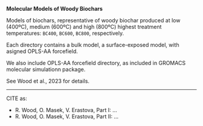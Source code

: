 **Molecular Models of Woody Biochars**

Models of biochars, representative of woody biochar produced at low (400ºC), medium (600ºC) and high (800ºC) highest treatment temperatures: `BC400`, `BC600`, `BC800`, respectively.

Each directory contains a bulk model, a surface-exposed model, with asigned OPLS-AA forcefield. 

We also include OPLS-AA forcefield directory, as included in GROMACS molecular simulationn package.

See Wood et al., 2023 for details.

---
CITE as:
- R. Wood, O. Masek, V. Erastova, Part I: ...
- R. Wood, O. Masek, V. Erastova, Part II: ...





